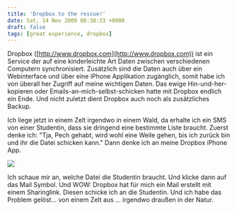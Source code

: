 ```yaml
---
title: 'Dropbox to the rescue!'
date: Sat, 14 Nov 2009 08:38:33 +0000
draft: false
tags: [great experience, dropbox]
---
```


Dropbox ([http://www.dropbox.com](http://www.dropbox.com)) ist ein Service der auf eine kinderleichte Art Daten zwischen verschiedenen Computern synchronisiert. Zusätzlich sind die Daten auch über ein Webinterface und über eine iPhone Applikation zugänglich, somit habe ich von überall her Zugriff auf meine wichtigen Daten. Das ewige Hin-und-her- kopieren oder Emails-an-mich-selbst-schicken hatte mit Dropbox endlich ein Ende. Und nicht zuletzt dient Dropbox auch noch als zusätzliches Backup.

Ich liege jetzt in einem Zelt irgendwo in einem Wald, da erhalte ich ein SMS von einer Studentin, dass sie dringend eine bestimmte Liste braucht. Zuerst denke ich: "Tja, Pech gehabt, wird wohl eine Weile gehen, bis ich zurück bin und ihr die Datei schicken kann." Dann denke ich an meine Dropbox iPhone App.

![](https://phaven-prod.s3.amazonaws.com/files/image_part/asset/697741/JMh43rsomhlTH331f4xWXN4sP4s/Foto.jpg)

Ich schaue mir an, welche Datei die Studentin braucht. Und klicke dann auf das Mail Symbol. Und WOW: Dropbox hat für mich ein Mail erstellt mit einem Sharinglink. Diesen schicke ich an die Studentin. Und ich habe das Problem gelöst... von einem Zelt aus ... irgendwo draußen in der Natur.